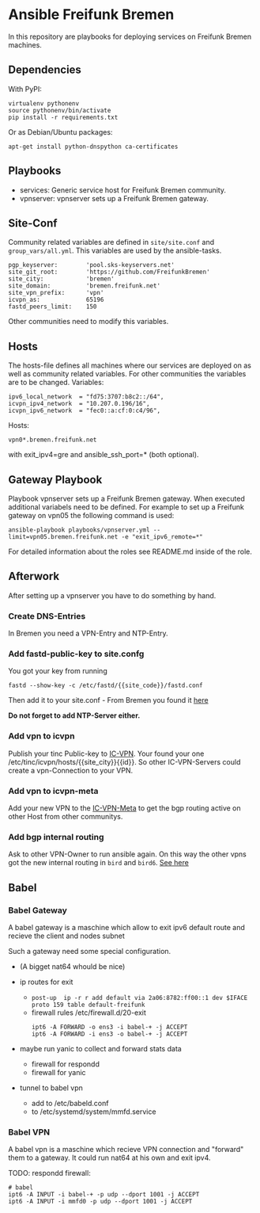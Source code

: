 Ansible Freifunk Bremen
=======================

In this repository are playbooks for deploying services on Freifunk Bremen machines.

## Dependencies

With PyPI:

    virtualenv pythonenv
    source pythonenv/bin/activate
    pip install -r requirements.txt

Or as Debian/Ubuntu packages:

    apt-get install python-dnspython ca-certificates

## Playbooks

  * services: Generic service host for Freifunk Bremen community.
  * vpnserver: vpnserver sets up a Freifunk Bremen gateway.

## Site-Conf

Community related variables are defined in `site/site.conf` and `group_vars/all.yml`.
This variables are used by the ansible-tasks.

    pgp_keyserver:        'pool.sks-keyservers.net'
    site_git_root:        'https://github.com/FreifunkBremen'
    site_city:            'bremen'
    site_domain:          'bremen.freifunk.net'
    site_vpn_prefix:      'vpn'
    icvpn_as:             65196
    fastd_peers_limit:    150

Other communities need to modify this variables.

## Hosts

The hosts-file defines all machines where our services are deployed on as well as community related variables. For other communities the variables are to be changed.
Variables:

    ipv6_local_network  = "fd75:3707:b8c2::/64",
    icvpn_ipv4_network  = "10.207.0.196/16",
    icvpn_ipv6_network  = "fec0::a:cf:0:c4/96",

Hosts:

    vpn0*.bremen.freifunk.net

with exit_ipv4=gre and ansible_ssh_port=* (both optional).

## Gateway Playbook

Playbook vpnserver sets up a Freifunk Bremen gateway. When executed additional variabels need to be defined. For example to set up a Freifunk gateway on vpn05 the following command is used:

    ansible-playbook playbooks/vpnserver.yml --limit=vpn05.bremen.freifunk.net -e "exit_ipv6_remote=*"

For detailed information about the roles see README.md inside of the role.


## Afterwork
After setting up a vpnserver you have to do something by hand.

### Create DNS-Entries
In Bremen you need a VPN-Entry and NTP-Entry.

### Add fastd-public-key to site.confg
You got your key from running
```
fastd --show-key -c /etc/fastd/{{site_code}}/fastd.conf
```
Then add it to your site.conf - From Bremen you found it [here](https://github.com/FreifunkBremen/gluon-site-ffhb/blob/master/site.conf)

**Do not forget to add NTP-Server either.**

### Add vpn to icvpn
Publish your tinc Public-key to [IC-VPN](https://github.com/freifunk/icvpn).
Your found your one /etc/tinc/icvpn/hosts/{{site_city}}{{id}}.
So other IC-VPN-Servers could create a vpn-Connection to your VPN.


### Add vpn to icvpn-meta
Add your new VPN to the [IC-VPN-Meta](https://github.com/freifunk/icvpn-meta) to get the bgp routing active on other Host from other communitys.

### Add bgp internal routing
Ask to other VPN-Owner to run ansible again.
On this way the other vpns got the new internal routing in ```bird``` and ```bird6```.
[See here](https://github.com/FreifunkBremen/ansible/tree/master/roles/router-bird/templates)


## Babel

### Babel Gateway
A babel gateway is a maschine which allow to exit ipv6 default route and recieve the client and nodes subnet

Such a gateway need some special configuration.
- (A bigget nat64 whould be nice)
- ip routes for exit
	- `post-up  ip -r r add default via 2a06:8782:ff00::1 dev $IFACE proto 159 table default-freifunk`
	- firewall rules /etc/firewall.d/20-exit 
		```
		ipt6 -A FORWARD -o ens3 -i babel-+ -j ACCEPT
		ipt6 -A FORWARD -i ens3 -o babel-+ -j ACCEPT
		```

- maybe run yanic to collect and forward stats data
	- firewall for respondd
	- firewall for yanic
- tunnel to babel vpn
	- add to /etc/babeld.conf
	- to /etc/systemd/system/mmfd.service

### Babel VPN
A babel vpn is a maschine which recieve VPN connection and "forward" them to a gateway.
It could run nat64 at his own and exit ipv4.

TODO: respondd firewall:
```
# babel
ipt6 -A INPUT -i babel-+ -p udp --dport 1001 -j ACCEPT
ipt6 -A INPUT -i mmfd0 -p udp --dport 1001 -j ACCEPT
```
